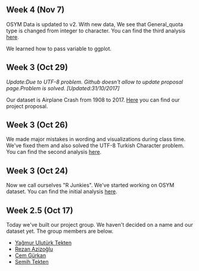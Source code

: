 ## Week 4  (Nov 7)

OSYM Data is updated to v2. With new data, We see that General_quota type is changed from integer to character. 
You can find the third analysis [here](files/Analysis3.html).

We learned how to pass variable to ggplot.

## Week 3  (Oct 29)

*Update:Due to UTF-8 problem. Github doesn't allow to update proposal page.Problem is solved. [Updated:31/10/2017]*

Our dataset is Airplane Crash from 1908 to 2017. [Here](files/AviationCrashProposal.html) you can find our project proposal.

## Week 3  (Oct 26)

We made major mistakes in wording and visualizations during class time. We've fixed them and also solved the UTF-8 Turkish Character problem. You can find the second analysis [here](files/analysis2.html).

## Week 3  (Oct 24)

Now we call ourselves "R Junkies". We've started working on OSYM dataset. You can find the initial analysis [here](files/analysis1.html).


## Week 2.5 (Oct 17)

Today we've built our project group. We haven't decided on a name and our dataset yet. The group members are below.

+ [Yağmur Ulutürk Tekten](https://mef-bda503.github.io/pj-uluturktekteny/)
+ [Rezan Azizoğlu](https://mef-bda503.github.io/pj-rezan/)
+ [Cem Gürkan](https://mef-bda503.github.io/pj-gurkanc/)
+ [Semih Tekten](https://mef-bda503.github.io/pj-tektens/)
